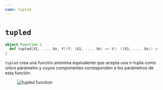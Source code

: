 ```yaml
---
name: tupled
---
```


# `tupled`

~~~ scala
object Function {
  def tupled[X1, ..., Xn, Y](f: (X1, ..., Xn) => Y): ((X1, ..., Xn)) => Y
}
~~~

`tupled` crea una función anónima equivalente que acepta una n-tupla como único parámetro y cuyos componentes corresponden a los parámetros de esta función.

<figure class="diagram">
  <img src="../images/tupled.svg" alt="tupled function">
  <!-- <figcaption class="diagram-desc"></figcaption> -->
</figure>
